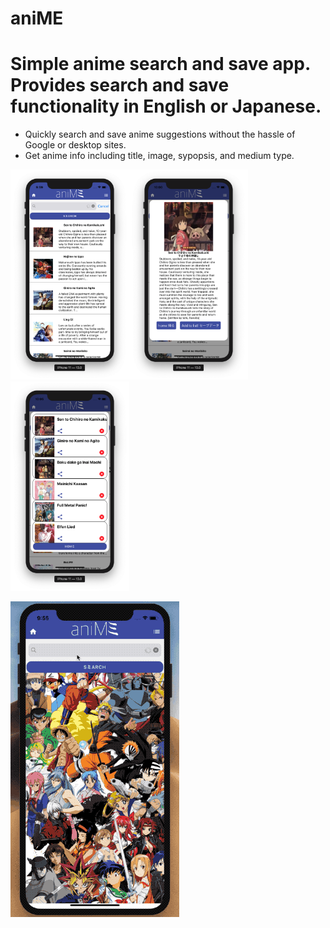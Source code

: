 # aniME

# Simple anime search and save app. Provides search and save functionality in English or Japanese.
  * Quickly search and save anime suggestions without the hassle of Google or desktop sites.
  * Get anime info including title, image, sypopsis, and medium type.  

<img src ='listView.png' width = '190px' /><img src = 'anime detail page.png' width = '190px' /><img src = 'savedList.png' width = '190px' />

<img src = 'aniME video.gif' />
